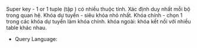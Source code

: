 
 Super key - 1 or 1 tuple (tập ) có nhiều thuộc tính. Xác định duy nhất mỗi bộ trong quan hệ.
 Khóa dự tuyển - siêu khóa nhỏ nhất.
 Khóa chính - chọn 1 trong các khóa dự tuyển làm khóa chính.
 khóa ngoài: khóa kết nối với nhiều table khác nhau.

+ Query Language: 



